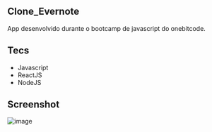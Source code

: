 ## Clone_Evernote

App desenvolvido durante o bootcamp de javascript do onebitcode.

## Tecs
- Javascript
- ReactJS
- NodeJS

## Screenshot

![image](https://user-images.githubusercontent.com/19415372/143767843-97350340-0600-4ce9-bc11-3bd3a2f05a1a.png)
